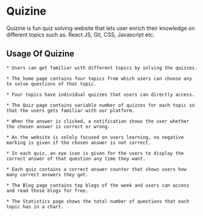 # Quizine

Quizine is fun quiz solving website that lets user enrich their knowledge on different topics such as. React JS, Git, CSS, Javascript etc.

## Usage Of Quizine

    * Users can get familiar with different topics by solving the quizzes.

    * The home page contains four topics from which users can choose any to solve questions of that topic.

    * Four topics have individual quizzes that users can directly access. 

    * The Quiz page contains variable number of quizzes for each topic so that the users gets familiar with our platform.

    * When the answer is clicked, a notification shows the user whether the chosen answer is correct or wrong.

    * As the website is solely focused on users learning, no negative marking is given if the chosen answer is not correct.

    * In each quiz, an eye icon is given for the users to display the correct answer of that question any time they want.

    * Each quiz contains a correct answer counter that shows users how many correct answers they got.

    * The Blog page contains top blogs of the week and users can access and read those blogs for free.

    * The Statistics page shows the total number of questions that each topic has in a chart.
